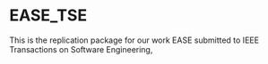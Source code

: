 # EASE_TSE
This is the replication package for our work EASE submitted to IEEE Transactions on Software Engineering,
